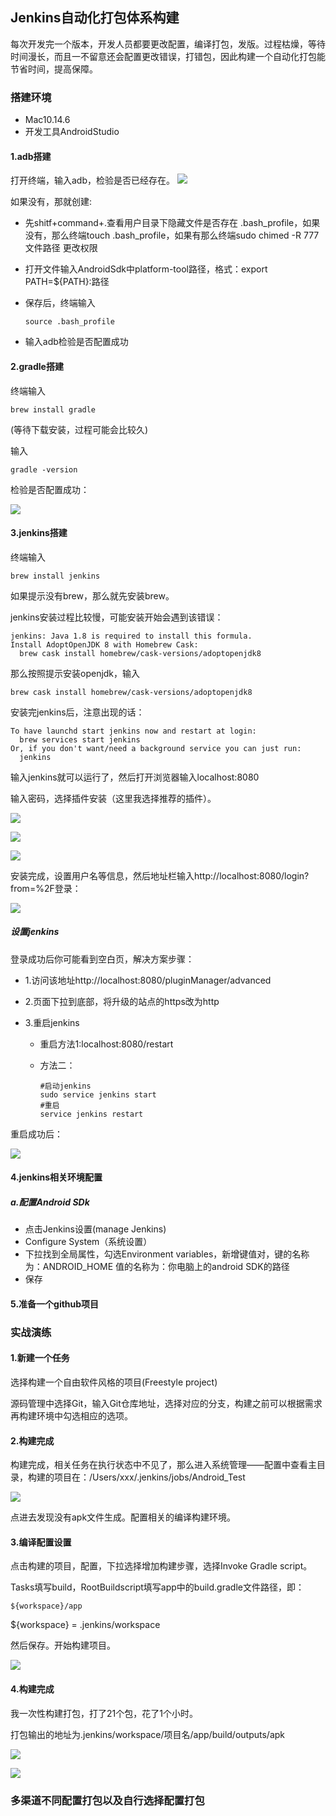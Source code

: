 ## Jenkins自动化打包体系构建

每次开发完一个版本，开发人员都要更改配置，编译打包，发版。过程枯燥，等待时间漫长，而且一不留意还会配置更改错误，打错包，因此构建一个自动化打包能节省时间，提高保障。

### 搭建环境

* Mac10.14.6
* 开发工具AndroidStudio

#### 1.adb搭建
打开终端，输入adb，检验是否已经存在。
![](http://github.com/callmexiaolu/callmexiaolu.github.io/raw/master/img/post-9-2-2.png)

如果没有，那就创建:

* 先shitf+command+.查看用户目录下隐藏文件是否存在 .bash_profile，如果没有，那么终端touch .bash_profile，如果有那么终端sudo chimed -R 777 文件路径    更改权限

* 打开文件输入AndroidSdk中platform-tool路径，格式：export PATH=${PATH}:路径

* 保存后，终端输入

  ```shell
  source .bash_profile
  ```

* 输入adb检验是否配置成功

#### 2.gradle搭建

终端输入

```shell
brew install gradle
```

(等待下载安装，过程可能会比较久)

输入

```shell
gradle -version
```

检验是否配置成功：

![](http://github.com/callmexiaolu/callmexiaolu.github.io/raw/master/img/post-9-2-1.png)

#### 3.jenkins搭建

终端输入

```shell
brew install jenkins
```

如果提示没有brew，那么就先安装brew。

jenkins安装过程比较慢，可能安装开始会遇到该错误：

```shell
jenkins: Java 1.8 is required to install this formula.
Install AdoptOpenJDK 8 with Homebrew Cask:
  brew cask install homebrew/cask-versions/adoptopenjdk8
```

那么按照提示安装openjdk，输入

```shell
brew cask install homebrew/cask-versions/adoptopenjdk8
```

安装完jenkins后，注意出现的话：

```shell
To have launchd start jenkins now and restart at login:
  brew services start jenkins
Or, if you don't want/need a background service you can just run:
  jenkins
```

输入jenkins就可以运行了，然后打开浏览器输入localhost:8080

输入密码，选择插件安装（这里我选择推荐的插件）。

![](http://github.com/callmexiaolu/callmexiaolu.github.io/raw/master/img/post-9-2-3.png)

![](http://github.com/callmexiaolu/callmexiaolu.github.io/raw/master/img/post-9-2-4.png)

![](http://github.com/callmexiaolu/callmexiaolu.github.io/raw/master/img/post-9-2-5.png)

安装完成，设置用户名等信息，然后地址栏输入http://localhost:8080/login?from=%2F登录：

![](http://github.com/callmexiaolu/callmexiaolu.github.io/raw/master/img/post-9-2-6.png)



##### 设置jenkins

登录成功后你可能看到空白页，解决方案步骤：

* 1.访问该地址http://localhost:8080/pluginManager/advanced

* 2.页面下拉到底部，将升级的站点的https改为http

* 3.重启jenkins

  * 重启方法1:localhost:8080/restart

  * 方法二：

    ```shell
    #启动jenkins
    sudo service jenkins start
    #重启
    service jenkins restart
    ```

重启成功后：

![](http://github.com/callmexiaolu/callmexiaolu.github.io/raw/master/img/post-9-2-7.png)



#### 4.jenkins相关环境配置

##### a.配置Android SDk

* 点击Jenkins设置(manage Jenkins) 
*  Configure System（系统设置）
* 下拉找到全局属性，勾选Environment variables，新增键值对，键的名称为：ANDROID_HOME    值的名称为：你电脑上的android SDK的路径
* 保存

#### 5.准备一个github项目

### 实战演练

#### 1.新建一个任务

选择构建一个自由软件风格的项目(Freestyle project)

源码管理中选择Git，输入Git仓库地址，选择对应的分支，构建之前可以根据需求再构建环境中勾选相应的选项。

#### 2.构建完成

构建完成，相关任务在执行状态中不见了，那么进入系统管理——配置中查看主目录，构建的项目在：/Users/xxx/.jenkins/jobs/Android_Test

![](http://github.com/callmexiaolu/callmexiaolu.github.io/raw/master/img/post-9-2-8.png)



点进去发现没有apk文件生成。配置相关的编译构建环境。

#### 3.编译配置设置

点击构建的项目，配置，下拉选择增加构建步骤，选择Invoke Gradle script。

Tasks填写build，RootBuildscript填写app中的build.gradle文件路径，即：

```shell
${workspace}/app
```

${workspace} = .jenkins/workspace

然后保存。开始构建项目。

![](http://github.com/callmexiaolu/callmexiaolu.github.io/raw/master/img/post-9-2-10.png)



#### 4.构建完成

我一次性构建打包，打了21个包，花了1个小时。

打包输出的地址为.jenkins/workspace/项目名/app/build/outputs/apk

![](http://github.com/callmexiaolu/callmexiaolu.github.io/raw/master/img/post-9-2-11.png)



![](http://github.com/callmexiaolu/callmexiaolu.github.io/raw/master/img/post-9-2-12.png)



### 多渠道不同配置打包以及自行选择配置打包

